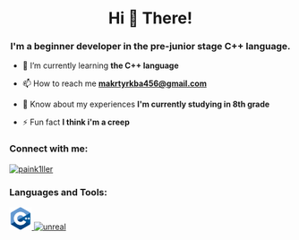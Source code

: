 <h1 align="center">Hi 👋 There!</h1>
<h3 align="center">I'm a beginner developer in the pre-junior stage C++ language.</h3>

- 🌱 I’m currently learning **the C++ language**

- 📫 How to reach me **makrtyrkba456@gmail.com**

- 📄 Know about my experiences **I'm currently studying in 8th grade**

- ⚡ Fun fact **I think i'm a creep**

<h3 align="left">Connect with me:</h3>
<p align="left">
<a href="https://www.leetcode.com/paink1ller" target="blank"><img align="center" src="https://raw.githubusercontent.com/rahuldkjain/github-profile-readme-generator/master/src/images/icons/Social/leet-code.svg" alt="paink1ller" height="30" width="40" /></a>
</p>

<h3 align="left">Languages and Tools:</h3>
<p align="left"> <a href="https://www.w3schools.com/cpp/" target="_blank" rel="noreferrer"> <img src="https://raw.githubusercontent.com/devicons/devicon/master/icons/cplusplus/cplusplus-original.svg" alt="cplusplus" width="40" height="40"/> </a> <a href="https://unrealengine.com/" target="_blank" rel="noreferrer"> <img src="https://raw.githubusercontent.com/kenangundogan/fontisto/036b7eca71aab1bef8e6a0518f7329f13ed62f6b/icons/svg/brand/unreal-engine.svg" alt="unreal" width="40" height="40"/> </a> </p>
